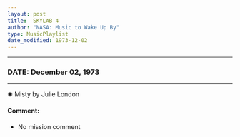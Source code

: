 ```yaml
---
layout: post
title:  SKYLAB 4
author: "NASA: Music to Wake Up By"
type: MusicPlaylist
date_modified: 1973-12-02
---
```


----
### DATE: December 02, 1973
----
✺ Misty by Julie London

#### Comment:
* No mission comment
